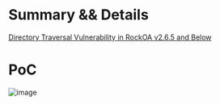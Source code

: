 # Summary && Details
[Directory Traversal Vulnerability in RockOA v2.6.5 and Below](https://github.com/rainrocka/xinhu/issues/8)

# PoC
![image](https://github.com/user-attachments/assets/fa33ff02-908f-42cb-8504-6b2c3cd66d4f)
